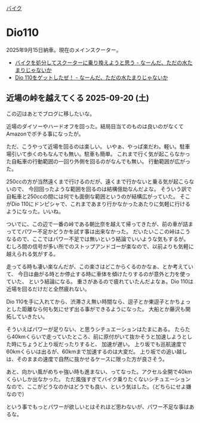 [バイク](%E3%83%90%E3%82%A4%E3%82%AF)

# Dio110

2025年9月15日納車。現在のメインスクーター。

- [バイクを処分してスクーターに乗り換えようと思う - なーんだ、ただの水たまりじゃないか](https://karino2.github.io/2025/09/12/switch_from_bike_to_scooter.html)
- [Dio 110をゲットしたぜ！ - なーんだ、ただの水たまりじゃないか](https://karino2.github.io/2025/09/15/dio_first_impression.html)

## 近場の峠を越えてくる 2025-09-20 (土)

この辺はあとでブログに移したいな。

近場のダイソーやハードオフを回った。結局目当てのものは良いのがなくてAmazonでポチる事になったが。

ただ、こうやって近場を回るのは楽しい。
いやぁ、やっぱ楽だわ。軽い。駐車場引いて歩くのもなんでも無い。駐車も簡単。
これまで行く気が起こらなかった自転車の行動範囲の一回り外側を回るのがなんでも無い。
行動範囲が広がった。

250ccの方が当然遠くまで行けるのだが、遠くまで行かないと乗る気が起こらないので、
今回回ったような範囲を回るのは結構億劫なんだよな。
そういう訳で自転車と250ccの間には何でも面倒な範囲というのが結構広がっていた。
そこがDio 110にドンピシャで、これまであまり行かなかったあたりに気軽に行けるようになった。いいね。

ついでに、この辺で一番の峠である朝比奈を越えて帰ってきたが、前の車が詰まっててパワー不足かどうかを試す事は出来なかった。
だいたいここの峠はこうなるので、ここではパワー不足では無いという結論でいいような気もするが。
むしろ間の信号が多い所でのストップアンドゴーが楽なので、以前よりも気軽に越えられる気がする。

走ってる時も凄い楽なんだが、この楽さはどこからくるのかなぁ、とか考えていて、
今日は曲がる時とか停止する時に車体を傾けたりするのが意外と力を使っていた、
という結論になる。
重さがあるので疲れていたんだよなぁ。Dio 110は近場を回るだけだと全然疲れない。

Dio 110を手に入れてから、渋滞さえ無い時間なら、逗子とか東逗子とかちょっとした距離なら何も気にせず出る事ができるようになった。
大船とか藤沢も開拓していきたい。

そういえばパワーが足りない、と思うシチュエーションはたまにある。
たらたら40kmくらいで走っていたところ、前に原付がいて抜かそうと加速しようとした時にちょうど上り坂だったりすると、
加速が遅い。
上り坂でも巡航速度で60kmくらいは出るが、60kmまで加速するのは大変だ。
上り坂での追い越しは、そのままの速度で自然に抜かせるケースに限った方が良さそう。

あと、向かい風がめちゃ強い時も進まない、ってなった。アクセル全開で40kmくらいしか出なかった。
ただ風強すぎてバイク乗りたくないシチュエーションなので、ここがどうなのかはどうでも良い、という気はした。（どちらにせよ嫌なので）

という事でもっとパワーが欲しいとはそれほど思わないが、パワー不足な事はあるな。

